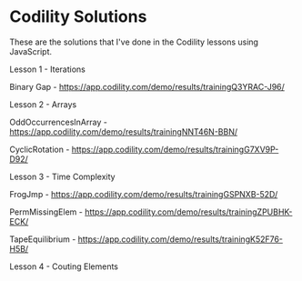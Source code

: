 # Codility Solutions

These are the solutions that I've done in the Codility lessons using JavaScript.


Lesson 1 - Iterations

Binary Gap - https://app.codility.com/demo/results/trainingQ3YRAC-J96/


Lesson 2 - Arrays

OddOccurrencesInArray - https://app.codility.com/demo/results/trainingNNT46N-BBN/

CyclicRotation - https://app.codility.com/demo/results/trainingG7XV9P-D92/


Lesson 3 - Time Complexity

FrogJmp - https://app.codility.com/demo/results/trainingGSPNXB-52D/

PermMissingElem - https://app.codility.com/demo/results/trainingZPUBHK-ECK/

TapeEquilibrium - https://app.codility.com/demo/results/trainingK52F76-H5B/

Lesson 4 - Couting Elements




